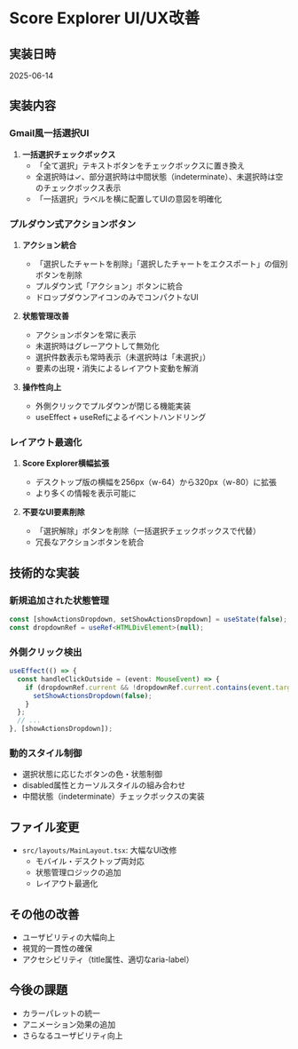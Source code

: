 # Score Explorer UI/UX改善

## 実装日時
2025-06-14

## 実装内容

### Gmail風一括選択UI
1. **一括選択チェックボックス**
   - 「全て選択」テキストボタンをチェックボックスに置き換え
   - 全選択時は✓、部分選択時は中間状態（indeterminate）、未選択時は空のチェックボックス表示
   - 「一括選択」ラベルを横に配置してUIの意図を明確化

### プルダウン式アクションボタン
1. **アクション統合**
   - 「選択したチャートを削除」「選択したチャートをエクスポート」の個別ボタンを削除
   - プルダウン式「アクション」ボタンに統合
   - ドロップダウンアイコンのみでコンパクトなUI

2. **状態管理改善**
   - アクションボタンを常に表示
   - 未選択時はグレーアウトして無効化
   - 選択件数表示も常時表示（未選択時は「未選択」）
   - 要素の出現・消失によるレイアウト変動を解消

3. **操作性向上**
   - 外側クリックでプルダウンが閉じる機能実装
   - useEffect + useRefによるイベントハンドリング

### レイアウト最適化
1. **Score Explorer横幅拡張**
   - デスクトップ版の横幅を256px（w-64）から320px（w-80）に拡張
   - より多くの情報を表示可能に

2. **不要なUI要素削除**
   - 「選択解除」ボタンを削除（一括選択チェックボックスで代替）
   - 冗長なアクションボタンを統合

## 技術的な実装

### 新規追加された状態管理
```typescript
const [showActionsDropdown, setShowActionsDropdown] = useState(false);
const dropdownRef = useRef<HTMLDivElement>(null);
```

### 外側クリック検出
```typescript
useEffect(() => {
  const handleClickOutside = (event: MouseEvent) => {
    if (dropdownRef.current && !dropdownRef.current.contains(event.target as Node)) {
      setShowActionsDropdown(false);
    }
  };
  // ...
}, [showActionsDropdown]);
```

### 動的スタイル制御
- 選択状態に応じたボタンの色・状態制御
- disabled属性とカーソルスタイルの組み合わせ
- 中間状態（indeterminate）チェックボックスの実装

## ファイル変更
- `src/layouts/MainLayout.tsx`: 大幅なUI改修
  - モバイル・デスクトップ両対応
  - 状態管理ロジックの追加
  - レイアウト最適化

## その他の改善
- ユーザビリティの大幅向上
- 視覚的一貫性の確保
- アクセシビリティ（title属性、適切なaria-label）

## 今後の課題
- カラーパレットの統一
- アニメーション効果の追加
- さらなるユーザビリティ向上